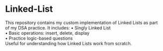 # Linked-List
This repository contains my custom implementation of Linked Lists as part of my DSA practice. It includes: 
 • Singly Linked List   
• Basic operations: insert, delete, display   
• Practice logic-based questions    
Useful for understanding how Linked Lists work from scratch.
